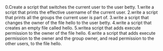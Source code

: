 0.Create a script that switches the current user to the user betty.
1.write a script that prints the effective username of the current user.
2.write a script that prints all the groups the current user is part of.
3.write a script that changes the owner of the file hello to the user betty.
4.write a script that creates an empty file called hello.
5.writea script that adds execute permission to the owner of the file hello.
6.write a script that adds execute permission to the owner and the group owner, and read permission to the other users, to the file hello.
